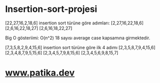 # Insertion-sort-projesi

[22,27,16,2,18,6] insertion sort türüne göre adımları:
[2,27,16,22,18,6]
[2,6,16,22,18,27]
[2,6,16,18,22,27]

Big O gösteriimi:
O(n^2)
18 sayısı average case kapsamına girmektedir.

[7,3,5,8,2,9,4,15,6] insertion sort türüne göre ilk 4 adımı
[2,3,5,8,7,9,4,15,6]
[2,3,4,8,7,9,5,15,6]
[2,3,4,5,7,9,8,15,6]
[2,3,4,5,6,9,8,15,7]

# www.patika.dev
